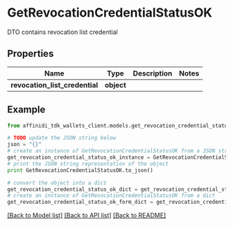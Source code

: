 # GetRevocationCredentialStatusOK

DTO contains revocation list credential

## Properties

| Name                           | Type       | Description | Notes |
| ------------------------------ | ---------- | ----------- | ----- |
| **revocation_list_credential** | **object** |             |

## Example

```python
from affinidi_tdk_wallets_client.models.get_revocation_credential_status_ok import GetRevocationCredentialStatusOK

# TODO update the JSON string below
json = "{}"
# create an instance of GetRevocationCredentialStatusOK from a JSON string
get_revocation_credential_status_ok_instance = GetRevocationCredentialStatusOK.from_json(json)
# print the JSON string representation of the object
print GetRevocationCredentialStatusOK.to_json()

# convert the object into a dict
get_revocation_credential_status_ok_dict = get_revocation_credential_status_ok_instance.to_dict()
# create an instance of GetRevocationCredentialStatusOK from a dict
get_revocation_credential_status_ok_form_dict = get_revocation_credential_status_ok.from_dict(get_revocation_credential_status_ok_dict)
```

[[Back to Model list]](../README.md#documentation-for-models) [[Back to API list]](../README.md#documentation-for-api-endpoints) [[Back to README]](../README.md)
